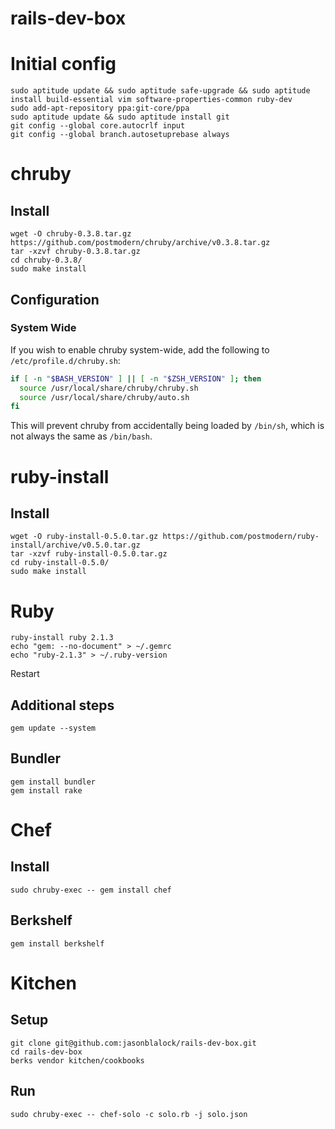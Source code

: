 rails-dev-box
=============
# Initial config

    sudo aptitude update && sudo aptitude safe-upgrade && sudo aptitude install build-essential vim software-properties-common ruby-dev
    sudo add-apt-repository ppa:git-core/ppa
    sudo aptitude update && sudo aptitude install git
    git config --global core.autocrlf input
    git config --global branch.autosetuprebase always

# chruby

## Install

    wget -O chruby-0.3.8.tar.gz https://github.com/postmodern/chruby/archive/v0.3.8.tar.gz
    tar -xzvf chruby-0.3.8.tar.gz
    cd chruby-0.3.8/
    sudo make install

## Configuration

### System Wide

If you wish to enable chruby system-wide, add the following to
`/etc/profile.d/chruby.sh`:

``` bash
if [ -n "$BASH_VERSION" ] || [ -n "$ZSH_VERSION" ]; then
  source /usr/local/share/chruby/chruby.sh
  source /usr/local/share/chruby/auto.sh
fi
```

This will prevent chruby from accidentally being loaded by `/bin/sh`, which
is not always the same as `/bin/bash`.

# ruby-install

## Install

    wget -O ruby-install-0.5.0.tar.gz https://github.com/postmodern/ruby-install/archive/v0.5.0.tar.gz
    tar -xzvf ruby-install-0.5.0.tar.gz
    cd ruby-install-0.5.0/
    sudo make install

# Ruby

    ruby-install ruby 2.1.3
    echo "gem: --no-document" > ~/.gemrc
    echo "ruby-2.1.3" > ~/.ruby-version

Restart

## Additional steps

    gem update --system

## Bundler

    gem install bundler
    gem install rake

# Chef

## Install

    sudo chruby-exec -- gem install chef

## Berkshelf

    gem install berkshelf

# Kitchen

## Setup

    git clone git@github.com:jasonblalock/rails-dev-box.git
    cd rails-dev-box
    berks vendor kitchen/cookbooks

## Run

    sudo chruby-exec -- chef-solo -c solo.rb -j solo.json




